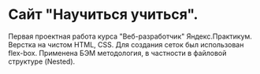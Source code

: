 # Сайт "Научиться учиться".

Первая проектная работа курса "Веб-разработчик" Яндекс.Практикум.
Верстка на чистом HTML, CSS. Для создания сеток был использован flex-box. Применена БЭМ методология, в частности в файловой структуре (Nested).
